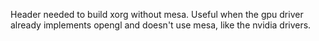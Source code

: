Header needed to build xorg without mesa.
Useful when the gpu driver already implements opengl and doesn't use mesa, like the nvidia drivers.
